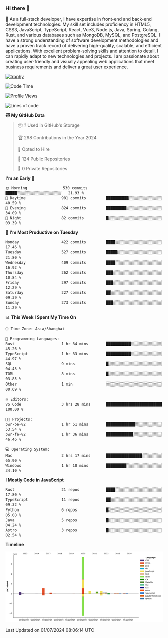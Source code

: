 ### Hi there 👋

🌱 As a full-stack developer, I have expertise in front-end and back-end development technologies. My skill set includes proficiency in HTML5, CSS3, JavaScript, TypeScript, React, Vue3, Node.js, Java, Spring, Golang, Rust, and various databases such as MongoDB, MySQL, and PostgreSQL. I have a strong understanding of software development methodologies and have a proven track record of delivering high-quality, scalable, and efficient applications. With excellent problem-solving skills and attention to detail, I can rapidly adapt to new technologies and projects. I am passionate about creating user-friendly and visually appealing web applications that meet business requirements and deliver a great user experience.

[![trophy](https://github-profile-trophy.vercel.app/?username=elton&rank=SECRET,SSS,SS,S,AAA,AA,A&theme=onedark&no-frame=true&margin-w=10)](https://github.com/ryo-ma/github-profile-trophy)

<!--START_SECTION:waka-->
![Code Time](http://img.shields.io/badge/Code%20Time-1%2C389%20hrs%2042%20mins-blue)

![Profile Views](http://img.shields.io/badge/Profile%20Views-0-blue)

![Lines of code](https://img.shields.io/badge/From%20Hello%20World%20I%27ve%20Written-5.6%20million%20lines%20of%20code-blue)

**🐱 My GitHub Data** 

> 📦 ? Used in GitHub's Storage 
 > 
> 🏆 298 Contributions in the Year 2024
 > 
> 💼 Opted to Hire
 > 
> 📜 124 Public Repositories 
 > 
> 🔑 0 Private Repositories 
 > 
**I'm an Early 🐤** 

```text
🌞 Morning                530 commits         █████░░░░░░░░░░░░░░░░░░░░   21.93 % 
🌆 Daytime                981 commits         ██████████░░░░░░░░░░░░░░░   40.59 % 
🌃 Evening                824 commits         █████████░░░░░░░░░░░░░░░░   34.09 % 
🌙 Night                  82 commits          █░░░░░░░░░░░░░░░░░░░░░░░░   03.39 % 
```
📅 **I'm Most Productive on Tuesday** 

```text
Monday                   422 commits         ████░░░░░░░░░░░░░░░░░░░░░   17.46 % 
Tuesday                  527 commits         █████░░░░░░░░░░░░░░░░░░░░   21.80 % 
Wednesday                409 commits         ████░░░░░░░░░░░░░░░░░░░░░   16.92 % 
Thursday                 262 commits         ███░░░░░░░░░░░░░░░░░░░░░░   10.84 % 
Friday                   297 commits         ███░░░░░░░░░░░░░░░░░░░░░░   12.29 % 
Saturday                 227 commits         ██░░░░░░░░░░░░░░░░░░░░░░░   09.39 % 
Sunday                   273 commits         ███░░░░░░░░░░░░░░░░░░░░░░   11.29 % 
```


📊 **This Week I Spent My Time On** 

```text
🕑︎ Time Zone: Asia/Shanghai

💬 Programming Languages: 
Rust                     1 hr 34 mins        ███████████░░░░░░░░░░░░░░   45.26 % 
TypeScript               1 hr 33 mins        ███████████░░░░░░░░░░░░░░   44.97 % 
SQL                      9 mins              █░░░░░░░░░░░░░░░░░░░░░░░░   04.43 % 
TOML                     8 mins              █░░░░░░░░░░░░░░░░░░░░░░░░   03.85 % 
Other                    1 min               ░░░░░░░░░░░░░░░░░░░░░░░░░   00.69 % 

🔥 Editors: 
VS Code                  3 hrs 28 mins       █████████████████████████   100.00 % 

🐱‍💻 Projects: 
pwr-be-v2                1 hr 51 mins        █████████████░░░░░░░░░░░░   53.54 % 
pwr-fe-v2                1 hr 36 mins        ████████████░░░░░░░░░░░░░   46.46 % 

💻 Operating System: 
Mac                      2 hrs 17 mins       ████████████████░░░░░░░░░   65.90 % 
Windows                  1 hr 10 mins        █████████░░░░░░░░░░░░░░░░   34.10 % 
```

**I Mostly Code in JavaScript** 

```text
Rust                     21 repos            ████░░░░░░░░░░░░░░░░░░░░░   17.80 % 
TypeScript               11 repos            ██░░░░░░░░░░░░░░░░░░░░░░░   09.32 % 
Python                   6 repos             █░░░░░░░░░░░░░░░░░░░░░░░░   05.08 % 
Java                     5 repos             █░░░░░░░░░░░░░░░░░░░░░░░░   04.24 % 
Astro                    3 repos             █░░░░░░░░░░░░░░░░░░░░░░░░   02.54 % 
```



**Timeline**

![Lines of Code chart](https://raw.githubusercontent.com/elton/elton/main/assets/bar_graph.png)


 Last Updated on 01/07/2024 08:06:14 UTC
<!--END_SECTION:waka-->

<!--
**elton/elton** is a ✨ _special_ ✨ repository because its `README.md` (this file) appears on your GitHub profile.

Here are some ideas to get you started:

- 🔭 I’m currently working on ...
- 🌱 I’m currently learning ...
- 👯 I’m looking to collaborate on ...
- 🤔 I’m looking for help with ...
- 💬 Ask me about ...
- 📫 How to reach me: ...
- 😄 Pronouns: ...
- ⚡ Fun fact: ...
-->
